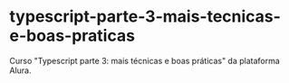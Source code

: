 # typescript-parte-3-mais-tecnicas-e-boas-praticas
Curso "Typescript parte 3: mais técnicas e boas práticas" da plataforma Alura.
